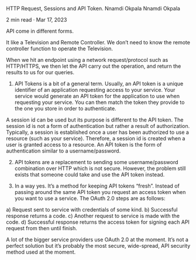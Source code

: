 HTTP Request, Sessions and API Token.
Nnamdi Okpala
Nnamdi Okpala

2 min read
·
Mar 17, 2023






API come in different forms.

It like a Television and Remote Controller. We don’t need to know the remote controller function to operate the Television.

When we hit an endpoint using a network request/protocol such as HTTP/HTTPS, we then let the API carry out the operation, and return the results to us for our queries.

1) API Tokens is a bit of a general term. Usually, an API token is a unique identifier of an application requesting access to your service. Your service would generate an API token for the application to use when requesting your service. You can then match the token they provide to the one you store in order to authenticate.

A session id can be used but its purpose is different to the API token. The session id is not a form of authentication but rather a result of authorization. Typically, a session is established once a user has been authorized to use a resource (such as your service). Therefore, a session id is created when a user is granted access to a resource. An API token is the form of authentication similar to a username/password.

2) API tokens are a replacement to sending some username/password combination over HTTP which is not secure. However, the problem still exists that someone could take and use the API token instead.

3) In a way yes. It’s a method for keeping API tokens “fresh”. Instead of passing around the same API token you request an access token when you want to use a service. The OAuth 2.0 steps are as follows:

a) Request sent to service with credentials of some kind.
b) Successful response returns a code.
c) Another request to service is made with the code.
d) Successful response returns the access token for signing each API request from then until finish.

A lot of the bigger service providers use OAuth 2.0 at the moment. It’s not a perfect solution but it’s probably the most secure, wide-spread, API security method used at the moment.

